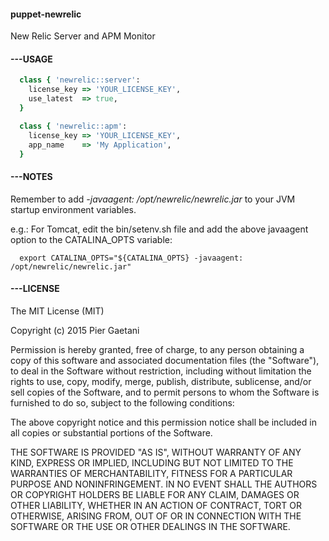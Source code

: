 #### puppet-newrelic
New Relic Server and APM Monitor

#### ---USAGE ####
```ruby
  class { 'newrelic::server':
    license_key => 'YOUR_LICENSE_KEY',
    use_latest  => true,
  }

  class { 'newrelic::apm':
    license_key => 'YOUR_LICENSE_KEY',
    app_name    => 'My Application',
  }
```
#### ---NOTES ####
Remember to add *-javaagent: /opt/newrelic/newrelic.jar* to your JVM startup environment variables.

e.g.:
  For Tomcat, edit the bin/setenv.sh file and add the above javaagent option to the CATALINA_OPTS variable:
```Shell
  export CATALINA_OPTS="${CATALINA_OPTS} -javaagent: /opt/newrelic/newrelic.jar"
```
#### ---LICENSE ####
The MIT License (MIT)

Copyright (c) 2015 Pier Gaetani

Permission is hereby granted, free of charge, to any person obtaining a copy
of this software and associated documentation files (the "Software"), to deal
in the Software without restriction, including without limitation the rights
to use, copy, modify, merge, publish, distribute, sublicense, and/or sell
copies of the Software, and to permit persons to whom the Software is
furnished to do so, subject to the following conditions:

The above copyright notice and this permission notice shall be included in all
copies or substantial portions of the Software.

THE SOFTWARE IS PROVIDED "AS IS", WITHOUT WARRANTY OF ANY KIND, EXPRESS OR
IMPLIED, INCLUDING BUT NOT LIMITED TO THE WARRANTIES OF MERCHANTABILITY,
FITNESS FOR A PARTICULAR PURPOSE AND NONINFRINGEMENT. IN NO EVENT SHALL THE
AUTHORS OR COPYRIGHT HOLDERS BE LIABLE FOR ANY CLAIM, DAMAGES OR OTHER
LIABILITY, WHETHER IN AN ACTION OF CONTRACT, TORT OR OTHERWISE, ARISING FROM,
OUT OF OR IN CONNECTION WITH THE SOFTWARE OR THE USE OR OTHER DEALINGS IN THE
SOFTWARE.